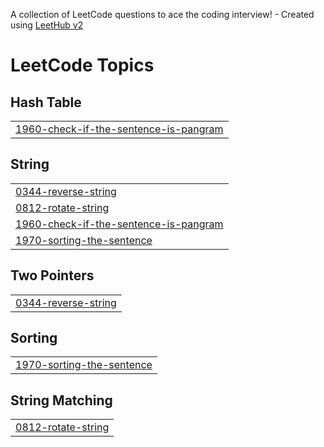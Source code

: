 A collection of LeetCode questions to ace the coding interview! - Created using [LeetHub v2](https://github.com/arunbhardwaj/LeetHub-2.0)
<!---LeetCode Topics Start-->
# LeetCode Topics
## Hash Table
|  |
| ------- |
| [1960-check-if-the-sentence-is-pangram](https://github.com/m-h-d-salih/LeetCode/tree/master/1960-check-if-the-sentence-is-pangram) |
## String
|  |
| ------- |
| [0344-reverse-string](https://github.com/m-h-d-salih/LeetCode/tree/master/0344-reverse-string) |
| [0812-rotate-string](https://github.com/m-h-d-salih/LeetCode/tree/master/0812-rotate-string) |
| [1960-check-if-the-sentence-is-pangram](https://github.com/m-h-d-salih/LeetCode/tree/master/1960-check-if-the-sentence-is-pangram) |
| [1970-sorting-the-sentence](https://github.com/m-h-d-salih/LeetCode/tree/master/1970-sorting-the-sentence) |
## Two Pointers
|  |
| ------- |
| [0344-reverse-string](https://github.com/m-h-d-salih/LeetCode/tree/master/0344-reverse-string) |
## Sorting
|  |
| ------- |
| [1970-sorting-the-sentence](https://github.com/m-h-d-salih/LeetCode/tree/master/1970-sorting-the-sentence) |
## String Matching
|  |
| ------- |
| [0812-rotate-string](https://github.com/m-h-d-salih/LeetCode/tree/master/0812-rotate-string) |
<!---LeetCode Topics End-->